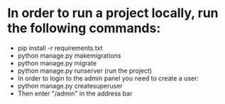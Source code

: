 # In order to run a project locally, run the following commands:
* pip install -r requirements.txt
* python manage.py makemigrations
* python manage.py migrate
* python manage.py runserver (run the project)
* In order to login to the admin panel you need to create a user:
* python manage.py createsuperuser
* Then enter "/admin" in the address bar